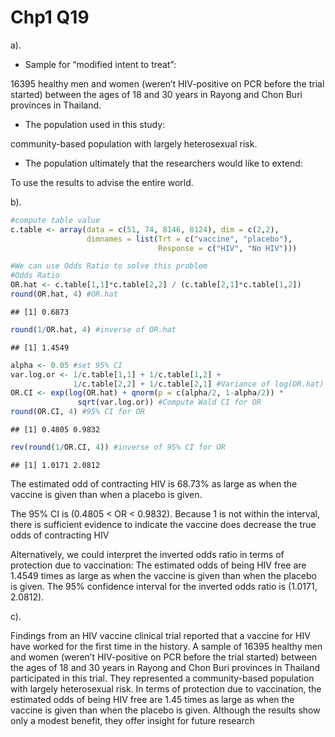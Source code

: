 Chp1 Q19
================

a).

-   Sample for “modified intent to treat”:

16395 healthy men and women (weren’t HIV-positive on PCR before the
trial started) between the ages of 18 and 30 years in Rayong and Chon
Buri provinces in Thailand.

-   The population used in this study:

community-based population with largely heterosexual risk.

-   The population ultimately that the researchers would like to extend:

To use the results to advise the entire world.

b).

``` r
#compute table value
c.table <- array(data = c(51, 74, 8146, 8124), dim = c(2,2), 
                 dimnames = list(Trt = c("vaccine", "placebo"), 
                                 Response = c("HIV", "No HIV")))

#We can use Odds Ratio to solve this problem
#Odds Ratio
OR.hat <- c.table[1,1]*c.table[2,2] / (c.table[2,1]*c.table[1,2])
round(OR.hat, 4) #OR.hat
```

    ## [1] 0.6873

``` r
round(1/OR.hat, 4) #inverse of OR.hat
```

    ## [1] 1.4549

``` r
alpha <- 0.05 #set 95% CI
var.log.or <- 1/c.table[1,1] + 1/c.table[1,2] + 
              1/c.table[2,2] + 1/c.table[2,1] #Variance of log(OR.hat)
OR.CI <- exp(log(OR.hat) + qnorm(p = c(alpha/2, 1-alpha/2)) *
               sqrt(var.log.or)) #Compute Wald CI for OR
round(OR.CI, 4) #95% CI for OR
```

    ## [1] 0.4805 0.9832

``` r
rev(round(1/OR.CI, 4)) #inverse of 95% CI for OR
```

    ## [1] 1.0171 2.0812

The estimated odd of contracting HIV is 68.73% as large as when the
vaccine is given than when a placebo is given.

The 95% CI is (0.4805 &lt; OR &lt; 0.9832). Because 1 is not within the
interval, there is sufficient evidence to indicate the vaccine does
decrease the true odds of contracting HIV

Alternatively, we could interpret the inverted odds ratio in terms of
protection due to vaccination: The estimated odds of being HIV free are
1.4549 times as large as when the vaccine is given than when the placebo
is given. The 95% confidence interval for the inverted odds ratio is
(1.0171, 2.0812).

c).

Findings from an HIV vaccine clinical trial reported that a vaccine for
HIV have worked for the first time in the history. A sample of 16395
healthy men and women (weren’t HIV-positive on PCR before the trial
started) between the ages of 18 and 30 years in Rayong and Chon Buri
provinces in Thailand participated in this trial. They represented a
community-based population with largely heterosexual risk. In terms of
protection due to vaccination, the estimated odds of being HIV free are
1.45 times as large as when the vaccine is given than when the placebo
is given. Although the results show only a modest benefit, they offer
insight for future research
